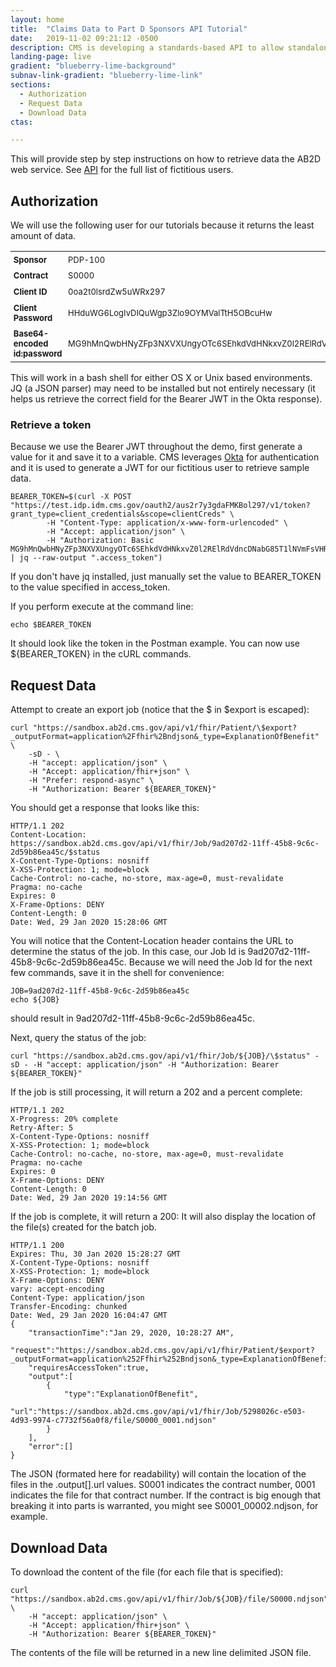 ```yaml
---
layout: home
title:  "Claims Data to Part D Sponsors API Tutorial"
date:   2019-11-02 09:21:12 -0500 
description: CMS is developing a standards-based API to allow standalone Medicare Part D plan (PDP) sponsors to retrieve Medicare claims data for their enrollees.
landing-page: live
gradient: "blueberry-lime-background"
subnav-link-gradient: "blueberry-lime-link"
sections:
  - Authorization
  - Request Data
  - Download Data
ctas:

---
```

<style>
.ds-c-table td,
.ds-c-table th {
    padding: 0.3rem;
    font-size: small;
}
</style>
This will provide step by step instructions on how to retrieve data the AB2D web service. See [API](intro) 
for the full list of fictitious users. 

## Authorization
We will use the following user for our tutorials because it returns the least amount of data.
<table class="ds-c-table">
    <tbody>
        <tr>
            <td><b>Sponsor</b></td>
            <td>PDP-100</td>
        </tr>
        <tr>
            <td><b>Contract</b></td>
            <td>S0000</td>
        </tr>
        <tr>
            <td><b>Client ID</b></td>
            <td>0oa2t0lsrdZw5uWRx297</td>
        </tr>
        <tr>
            <td><b>Client Password</b></td>
            <td>HHduWG6LogIvDIQuWgp3Zlo9OYMValTtH5OBcuHw</td>
        </tr>
        <tr>
            <td><b>Base64-encoded id:password</b></td>
            <td>MG9hMnQwbHNyZFp3NXVXUngyOTc6SEhkdVdHNkxvZ0l2RElRdVdncDNabG85T1lNVmFsVHRINU9CY3VIdw==</td>
        </tr>
    </tbody>
</table>

This will work in a bash shell for either OS X or Unix based environments. JQ (a JSON parser) may need to be 
installed but not entirely necessary (it helps us retrieve the correct field for the Bearer JWT in the Okta 
response).

### Retrieve a token
Because we use the Bearer JWT throughout the demo, first generate a value for it and save it to a variable. CMS leverages
[Okta](www.okta.com) for authentication and it is used to generate a JWT for our fictitious user to retrieve sample data.

```
BEARER_TOKEN=$(curl -X POST "https://test.idp.idm.cms.gov/oauth2/aus2r7y3gdaFMKBol297/v1/token?grant_type=client_credentials&scope=clientCreds" \
        -H "Content-Type: application/x-www-form-urlencoded" \
        -H "Accept: application/json" \
        -H "Authorization: Basic MG9hMnQwbHNyZFp3NXVXUngyOTc6SEhkdVdHNkxvZ0l2RElRdVdncDNabG85T1lNVmFsVHRINU9CY3VIdw==" | jq --raw-output ".access_token")
```

If you don't have jq installed, just manually set the value to BEARER_TOKEN to the value specified in access_token.

If you perform execute at the command line:

```
echo $BEARER_TOKEN
```

It should look like the token in the Postman example. You can now use ${BEARER_TOKEN} in the cURL commands.

## Request Data
Attempt to create an export job (notice that the $ in $export is escaped):

```
curl "https://sandbox.ab2d.cms.gov/api/v1/fhir/Patient/\$export?_outputFormat=application%2Ffhir%2Bndjson&_type=ExplanationOfBenefit" \
    -sD - \
    -H "accept: application/json" \
    -H "Accept: application/fhir+json" \
    -H "Prefer: respond-async" \
    -H "Authorization: Bearer ${BEARER_TOKEN}" 
```

You should get a response that looks like this:

```
HTTP/1.1 202 
Content-Location: https://sandbox.ab2d.cms.gov/api/v1/fhir/Job/9ad207d2-11ff-45b8-9c6c-2d59b86ea45c/$status
X-Content-Type-Options: nosniff
X-XSS-Protection: 1; mode=block
Cache-Control: no-cache, no-store, max-age=0, must-revalidate
Pragma: no-cache
Expires: 0
X-Frame-Options: DENY
Content-Length: 0
Date: Wed, 29 Jan 2020 15:28:06 GMT
```
You will notice that the Content-Location header contains the URL to determine the status of the job. In this case, our Job Id is 9ad207d2-11ff-45b8-9c6c-2d59b86ea45c. Because we will need the Job Id for the next few commands, save it in the shell for convenience:

```
JOB=9ad207d2-11ff-45b8-9c6c-2d59b86ea45c
echo ${JOB}
```
should result in 9ad207d2-11ff-45b8-9c6c-2d59b86ea45c.

Next, query the status of the job:

```
curl "https://sandbox.ab2d.cms.gov/api/v1/fhir/Job/${JOB}/\$status" -sD - -H "accept: application/json" -H "Authorization: Bearer ${BEARER_TOKEN}"
```
If the job is still processing, it will return a 202 and a percent complete:

```
HTTP/1.1 202 
X-Progress: 20% complete
Retry-After: 5
X-Content-Type-Options: nosniff
X-XSS-Protection: 1; mode=block
Cache-Control: no-cache, no-store, max-age=0, must-revalidate
Pragma: no-cache
Expires: 0
X-Frame-Options: DENY
Content-Length: 0
Date: Wed, 29 Jan 2020 19:14:56 GMT
```

If the job is complete, it will return a 200: It will also display the location of the file(s) created for the batch job.

```
HTTP/1.1 200 
Expires: Thu, 30 Jan 2020 15:28:27 GMT
X-Content-Type-Options: nosniff
X-XSS-Protection: 1; mode=block
X-Frame-Options: DENY
vary: accept-encoding
Content-Type: application/json
Transfer-Encoding: chunked
Date: Wed, 29 Jan 2020 16:04:47 GMT
{
    "transactionTime":"Jan 29, 2020, 10:28:27 AM",
    "request":"https://sandbox.ab2d.cms.gov/api/v1/fhir/Patient/$export?_outputFormat=application%252Ffhir%252Bndjson&_type=ExplanationOfBenefit",
    "requiresAccessToken":true,
    "output":[
        {
            "type":"ExplanationOfBenefit",
            "url":"https://sandbox.ab2d.cms.gov/api/v1/fhir/Job/5298026c-e503-4d93-9974-c7732f56a0f8/file/S0000_0001.ndjson"
        }
    ],
    "error":[]
}
```

The JSON (formated here for readability) will contain the location of the files in the .output[].url values. 
S0001 indicates the contract number, 0001 indicates the file for that contract number. If the contract is big enough 
that breaking it into parts is warranted, you might see S0001_00002.ndjson, for example.

## Download Data

To download the content of the file (for each file that is specified):

```
curl "https://sandbox.ab2d.cms.gov/api/v1/fhir/Job/${JOB}/file/S0000.ndjson" \
    -H "accept: application/json" \
    -H "Accept: application/fhir+json" \
    -H "Authorization: Bearer ${BEARER_TOKEN}"
```

The contents of the file will be returned in a new line delimited JSON file.

